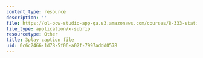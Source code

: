 ```yaml
---
content_type: resource
description: ''
file: https://ol-ocw-studio-app-qa.s3.amazonaws.com/courses/8-333-statistical-mechanics-i-statistical-mechanics-of-particles-fall-2013/0c6c24661d785f06a02f7997addd0578_I_LcUur7quE.vtt
file_type: application/x-subrip
resourcetype: Other
title: 3play caption file
uid: 0c6c2466-1d78-5f06-a02f-7997addd0578
---
```

